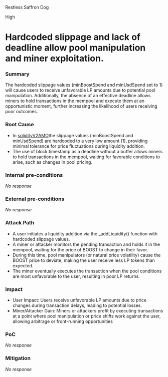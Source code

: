Restless Saffron Dog

High

# Hardcoded slippage and lack of deadline allow pool manipulation and miner exploitation.

### Summary

The hardcoded slippage values (minBoostSpend and minUsdSpend set to 1) will cause users to receive unfavorable LP amounts due to potential pool manipulation. Additionally, the absence of an effective deadline allows miners to hold transactions in the mempool and execute them at an opportunistic moment, further increasing the likelihood of users receiving poor outcomes.

### Root Cause

- In [solidityV2AMO](https://github.com/sherlock-audit/2024-10-axion/blob/c65e662999d0c79439703fc6713814b4ad023e01/liquidity-amo/contracts/SolidlyV2AMO.sol#L342C5-L356C6 )the slippage values (minBoostSpend and minUsdSpend) are hardcoded to a very low amount (1), providing minimal tolerance for price fluctuations during liquidity addition.
- The use of block.timestamp as a deadline without a buffer allows miners to hold transactions in the mempool, waiting for favorable conditions to arise, such as changes in pool pricing.

### Internal pre-conditions

_No response_

### External pre-conditions

_No response_

### Attack Path

- A user initiates a liquidity addition via the _addLiquidity() function with hardcoded slippage values.
- A miner or attacker monitors the pending transaction and holds it in the mempool, waiting for the price of BOOST to change in their favor.
- During this time, pool manipulators (or natural price volatility) cause the BOOST price to deviate, making the user receive less LP tokens than expected.
- The miner eventually executes the transaction when the pool conditions are most unfavorable to the user, resulting in poor LP returns.

### Impact

- User Impact: Users receive unfavorable LP amounts due to price changes during transaction delays, leading to potential losses.
- Miner/Attacker Gain: Miners or attackers profit by executing transactions at a point where pool manipulation or price shifts work against the user, allowing arbitrage or front-running opportunities

### PoC

_No response_

### Mitigation

_No response_